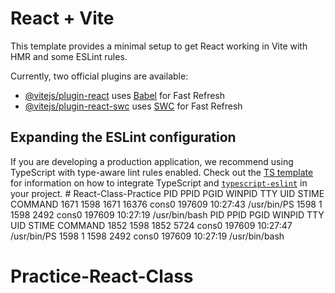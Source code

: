 # React + Vite

This template provides a minimal setup to get React working in Vite with HMR and some ESLint rules.

Currently, two official plugins are available:

- [@vitejs/plugin-react](https://github.com/vitejs/vite-plugin-react/blob/main/packages/plugin-react) uses [Babel](https://babeljs.io/) for Fast Refresh
- [@vitejs/plugin-react-swc](https://github.com/vitejs/vite-plugin-react/blob/main/packages/plugin-react-swc) uses [SWC](https://swc.rs/) for Fast Refresh

## Expanding the ESLint configuration

If you are developing a production application, we recommend using TypeScript with type-aware lint rules enabled. Check out the [TS template](https://github.com/vitejs/vite/tree/main/packages/create-vite/template-react-ts) for information on how to integrate TypeScript and [`typescript-eslint`](https://typescript-eslint.io) in your project.
#   R e a c t - C l a s s - P r a c t i c e  
       PID    PPID    PGID     WINPID   TTY         UID    STIME COMMAND
     1671    1598    1671      16376  cons0     197609 10:27:43 /usr/bin/PS
     1598       1    1598       2492  cons0     197609 10:27:19 /usr/bin/bash
      PID    PPID    PGID     WINPID   TTY         UID    STIME COMMAND
     1852    1598    1852       5724  cons0     197609 10:27:47 /usr/bin/PS
     1598       1    1598       2492  cons0     197609 10:27:19 /usr/bin/bash
# Practice-React-Class
